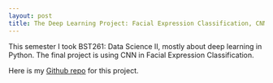 ```yaml
---
layout: post
title: The Deep Learning Project: Facial Expression Classification, CNN
---
```


This semester I took BST261: Data Science II, mostly about deep learning in Python. The final project is using CNN in Facial Expression Classification.

Here is my [Github repo](https://github.com/jiajingchen/Deep-Learning-Project-Facial-Expression-Classification) for this project.

